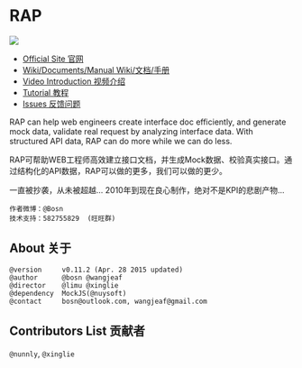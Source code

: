 
# RAP
![](https://sourcegraph.com/api/repos/github.com/thx/RAP/.counters/views-24h.png)
* [Official Site 官网](http://thx.github.io/RAP)
* [Wiki/Documents/Manual Wiki/文档/手册](http://github.com/thx/RAP/wiki)
* [Video Introduction 视频介绍](http://vodcdn.video.taobao.com/player/ugc/tb_ugc_pieces_core_player_loader.swf?version=1.0.20150330&vid=11622279&uid=11051796&p=1&t=1&rid=&random=6666)
* [Tutorial 教程](http://thx.github.io/RAP/study.html)
* [Issues 反馈问题](http://github.com/thx/RAP/issues)

RAP can help web engineers create interface doc efficiently, and generate mock data, validate real request by analyzing interface data. With structured API data, RAP can do more while we can do less.

RAP可帮助WEB工程师高效建立接口文档，并生成Mock数据、校验真实接口。通过结构化的API数据，RAP可以做的更多，我们可以做的更少。
 
 一直被抄袭，从未被超越... 2010年到现在良心制作，绝对不是KPI的悲剧产物...
 
```
作者微博：@Bosn
技术支持：582755829  (旺旺群)
```
 
## About 关于

    @version     v0.11.2 (Apr. 28 2015 updated)
    @author      @bosn @wangjeaf
    @director    @limu @xinglie
    @dependency  MockJS(@nuysoft)
    @contact     bosn@outlook.com, wangjeaf@gmail.com
    
## Contributors List 贡献者

`@nunnly`, `@xinglie`
